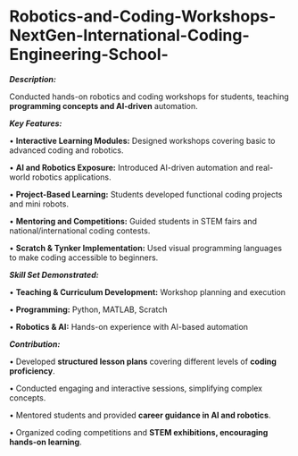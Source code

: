 # Robotics-and-Coding-Workshops-NextGen-International-Coding-Engineering-School-

_**Description:**_

Conducted hands-on robotics and coding workshops for students, teaching **programming concepts and AI-driven** automation.

_**Key Features:**_

•	**Interactive Learning Modules:** Designed workshops covering basic to advanced coding and robotics.

•	**AI and Robotics Exposure:** Introduced AI-driven automation and real-world robotics applications.

•	**Project-Based Learning:** Students developed functional coding projects and mini robots.

•	**Mentoring and Competitions:** Guided students in STEM fairs and national/international coding contests.

•	**Scratch & Tynker Implementation:** Used visual programming languages to make coding accessible to beginners.

_**Skill Set Demonstrated:**_

•	**Teaching & Curriculum Development:** Workshop planning and execution

•	**Programming:** Python, MATLAB, Scratch

•	**Robotics & AI:** Hands-on experience with AI-based automation


_**Contribution:**_

•	Developed **structured lesson plans** covering different levels of **coding proficiency**.

•	Conducted engaging and interactive sessions, simplifying complex concepts.

•	Mentored students and provided **career guidance in AI and robotics**.

•	Organized coding competitions and **STEM exhibitions, encouraging hands-on learning**.
